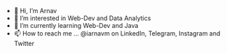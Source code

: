 - 👋 Hi, I’m Arnav
- 👀 I’m interested in Web-Dev and Data Analytics 
- 🌱 I’m currently learning Web-Dev and Java
- 📫 How to reach me ... @iarnavm on LinkedIn, Telegram, Instagram and Twitter

<!---
Iarnavm/Iarnavm is a ✨ special ✨ repository because its `README.md` (this file) appears on your GitHub profile.
You can click the Preview link to take a look at your changes.
--->
